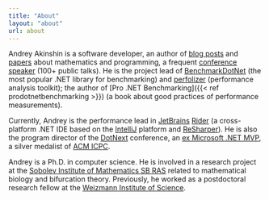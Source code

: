 ```yaml
---
title: "About"
layout: "about"
url: about
---
```


<div class="compact">

Andrey Akinshin is a software developer,
  an author of [blog posts](#posts) and [papers](#publications) about mathematics and programming,
  a frequent [conference speaker](#talks) (100+ public talks).
He is
  the project lead of [BenchmarkDotNet](https://github.com/dotnet/BenchmarkDotNet)
  (the most popular .NET library for benchmarking)
  and [perfolizer](https://github.com/AndreyAkinshin/perfolizer)
  (performance analysis toolkit);
  the author of [Pro .NET Benchmarking]({{< ref prodotnetbenchmarking >}})
  (a book about good practices of performance measurements).

Currently, Andrey is the performance lead in
  [JetBrains](https://www.jetbrains.com/) [Rider](https://www.jetbrains.com/rider/)
  (a cross-platform .NET IDE based on the [IntelliJ](https://www.jetbrains.com/idea/) platform and [ReSharper](https://www.jetbrains.com/resharper/)).
He is also
  the program director of the [DotNext](https://dotnext.ru/en/) conference,
  an [ex Microsoft .NET MVP](https://mvp.microsoft.com/en-us/PublicProfile/5001348),
  a silver medalist of [ACM ICPC](https://en.wikipedia.org/wiki/ACM_International_Collegiate_Programming_Contest).

Andrey is a Ph.D. in computer science.
He is involved in a research project at the [Sobolev Institute of Mathematics SB RAS](http://math.nsc.ru/english.html)
  related to mathematical biology and bifurcation theory.
Previously, he worked as a postdoctoral research fellow at the [Weizmann Institute of Science](http://www.weizmann.ac.il/).

</div>